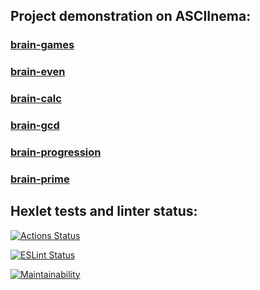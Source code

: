 ## Project demonstration on ASCIInema:

### [brain-games](https://asciinema.org/a/xnPXUnyEL5U1H6ywrp929daEO)

### [brain-even](https://asciinema.org/a/IjuI7jPQjQDAvLkjVyvSspLLq)

### [brain-calc](https://asciinema.org/a/aXgs1L515BjWxHEslX1BLv4Zb)

### [brain-gcd](https://asciinema.org/a/4O8rPEy0pfCHAzOmZtalbEuMw)

### [brain-progression](https://asciinema.org/a/AgnFKTOl91hVfXxPYZFVkm1rh)

### [brain-prime](https://asciinema.org/a/WcxjWPk9yOLPl4AUEPX9JEabN)


## Hexlet tests and linter status:
[![Actions Status](https://github.com/VilerIT/frontend-project-lvl1/workflows/hexlet-check/badge.svg)](https://github.com/VilerIT/frontend-project-lvl1/actions)

[![ESLint Status](https://github.com/VilerIT/frontend-project-lvl1/workflows/ESLint/badge.svg)](https://github.com/VilerIT/frontend-project-lvl1/actions)

[![Maintainability](https://api.codeclimate.com/v1/badges/a99a88d28ad37a79dbf6/maintainability)](https://codeclimate.com/github/codeclimate/codeclimate/maintainability)
